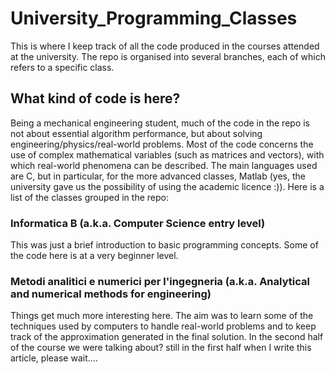 # University_Programming_Classes

This is where I keep track of all the code produced in the courses attended at the university. The repo is organised into several branches, each of which refers to a specific class.

## What kind of code is here?
Being a mechanical engineering student, much of the code in the repo is not about essential algorithm performance, but about solving engineering/physics/real-world problems. Most of the code concerns the use of complex mathematical variables (such as matrices and vectors), with which real-world phenomena can be described. The main languages used are C, but in particular, for the more advanced classes, Matlab (yes, the university gave us the possibility of using the academic licence :)). Here is a list of the classes grouped in the repo:

### Informatica B (a.k.a. Computer Science entry level)
This was just a brief introduction to basic programming concepts. Some of the code here is at a very beginner level.

### Metodi analitici e numerici per l'ingegneria (a.k.a. Analytical and numerical methods for engineering)
Things get much more interesting here. The aim was to learn some of the techniques used by computers to handle real-world problems and to keep track of the approximation generated in the final solution. In the second half of the course we were talking about? still in the first half when I write this article, please wait....
